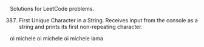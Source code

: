 Solutions for LeetCode problems.

387. First Unique Character in a String. Receives input from the console as a string and prints its first non-repeating character.

oi michele
oi michele
oi michele
lama